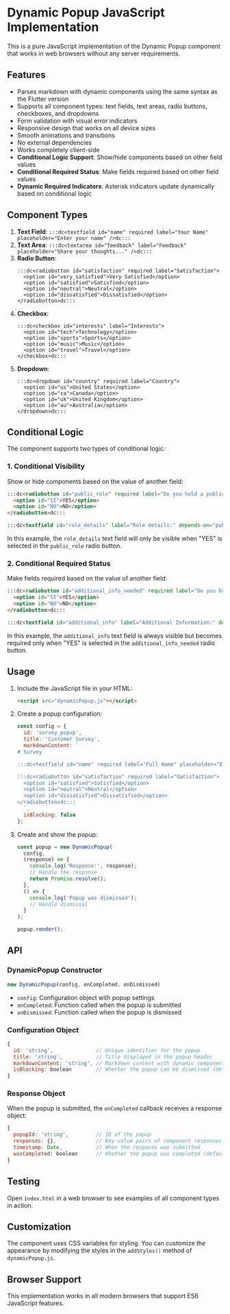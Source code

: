 # Dynamic Popup JavaScript Implementation

This is a pure JavaScript implementation of the Dynamic Popup component that works in web browsers without any server requirements.

## Features

- Parses markdown with dynamic components using the same syntax as the Flutter version
- Supports all component types: text fields, text areas, radio buttons, checkboxes, and dropdowns
- Form validation with visual error indicators
- Responsive design that works on all device sizes
- Smooth animations and transitions
- No external dependencies
- Works completely client-side
- **Conditional Logic Support**: Show/hide components based on other field values
- **Conditional Required Status**: Make fields required based on other field values
- **Dynamic Required Indicators**: Asterisk indicators update dynamically based on conditional logic

## Component Types

1. **Text Field**: `:::dc<textfield id="name" required label="Your Name" placeholder="Enter your name" />dc:::`
2. **Text Area**: `:::dc<textarea id="feedback" label="Feedback" placeholder="Share your thoughts..." />dc:::`
3. **Radio Button**: 
   ```
   :::dc<radiobutton id="satisfaction" required label="Satisfaction">
     <option id="very_satisfied">Very Satisfied</option>
     <option id="satisfied">Satisfied</option>
     <option id="neutral">Neutral</option>
     <option id="dissatisfied">Dissatisfied</option>
   </radiobutton>dc:::
   ```
4. **Checkbox**:
   ```
   :::dc<checkbox id="interests" label="Interests">
     <option id="tech">Technology</option>
     <option id="sports">Sports</option>
     <option id="music">Music</option>
     <option id="travel">Travel</option>
   </checkbox>dc:::
   ```
5. **Dropdown**:
   ```
   :::dc<dropdown id="country" required label="Country">
     <option id="us">United States</option>
     <option id="ca">Canada</option>
     <option id="uk">United Kingdom</option>
     <option id="au">Australia</option>
   </dropdown>dc:::
   ```

## Conditional Logic

The component supports two types of conditional logic:

### 1. Conditional Visibility
Show or hide components based on the value of another field:

```markdown
:::dc<radiobutton id="public_role" required label="Do you hold a public position?">
  <option id="SI">YES</option>
  <option id="NO">NO</option>
</radiobutton>dc:::

:::dc<textfield id="role_details" label="Role details:" depends-on="public_role" when-value="SI" required />dc:::
```

In this example, the `role_details` text field will only be visible when "YES" is selected in the `public_role` radio button.

### 2. Conditional Required Status
Make fields required based on the value of another field:

```markdown
:::dc<radiobutton id="additional_info_needed" required label="Do you have additional information?">
  <option id="SI">YES</option>
  <option id="NO">NO</option>
</radiobutton>dc:::

:::dc<textfield id="additional_info" label="Additional Information:" depends-on="additional_info_needed" required-when-value="SI" />dc:::
```

In this example, the `additional_info` text field is always visible but becomes required only when "YES" is selected in the `additional_info_needed` radio button.

## Usage

1. Include the JavaScript file in your HTML:
   ```html
   <script src="dynamicPopup.js"></script>
   ```

2. Create a popup configuration:
   ```javascript
   const config = {
     id: 'survey_popup',
     title: 'Customer Survey',
     markdownContent: `
   # Survey
   
   :::dc<textfield id="name" required label="Full Name" placeholder="Enter your name" />dc:::
   
   :::dc<radiobutton id="satisfaction" required label="Satisfaction">
     <option id="satisfied">Satisfied</option>
     <option id="neutral">Neutral</option>
     <option id="dissatisfied">Dissatisfied</option>
   </radiobutton>dc:::
     `,
     isBlocking: false
   };
   ```

3. Create and show the popup:
   ```javascript
   const popup = new DynamicPopup(
     config,
     (response) => {
       console.log('Response:', response);
       // Handle the response
       return Promise.resolve();
     },
     () => {
       console.log('Popup was dismissed');
       // Handle dismissal
     }
   );
   
   popup.render();
   ```

## API

### DynamicPopup Constructor

```javascript
new DynamicPopup(config, onCompleted, onDismissed)
```

- `config`: Configuration object with popup settings
- `onCompleted`: Function called when the popup is submitted
- `onDismissed`: Function called when the popup is dismissed

### Configuration Object

```javascript
{
  id: 'string',              // Unique identifier for the popup
  title: 'string',           // Title displayed in the popup header
  markdownContent: 'string', // Markdown content with dynamic components
  isBlocking: boolean        // Whether the popup can be dismissed (default: false)
}
```

### Response Object

When the popup is submitted, the `onCompleted` callback receives a response object:

```javascript
{
  popupId: 'string',         // ID of the popup
  responses: {},             // Key-value pairs of component responses
  timestamp: Date,           // When the response was submitted
  wasCompleted: boolean      // Whether the popup was completed (default: true)
}
```

## Testing

Open `index.html` in a web browser to see examples of all component types in action.

## Customization

The component uses CSS variables for styling. You can customize the appearance by modifying the styles in the `addStyles()` method of `dynamicPopup.js`.

## Browser Support

This implementation works in all modern browsers that support ES6 JavaScript features.